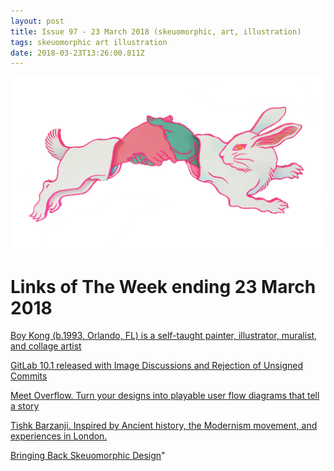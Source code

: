 ```yaml
---
layout: post
title: Issue 97 - 23 March 2018 (skeuomorphic, art, illustration)
tags: skeuomorphic art illustration
date: 2018-03-23T13:26:00.811Z
---
```

![Boy Kong (b.1993, Orlando, FL) is a self-taught painter, illustrator, muralist, and collage artist](/assets/uploads/issue-97.jpg "Boy Kong (b.1993, Orlando, FL) is a self-taught painter, illustrator, muralist, and collage artist")

# Links of The Week ending 23 March 2018

<a href="http://gitlerand.com/artists/boy-kong" title="Boy Kong (b.1993, Orlando, FL) is a self-taught painter, illustrator, muralist, and collage artist" target="_blank">Boy Kong (b.1993, Orlando, FL) is a self-taught painter, illustrator, muralist, and collage artist </a>
	
<a href="https://about.gitlab.com/2017/10/22/gitlab-10-1-released/" title="GitLab 10.1 released with Image Discussions and Rejection of Unsigned Commits" target="_blank">GitLab 10.1 released with Image Discussions and Rejection of Unsigned Commits</a>
	
<a href="https://blog.prototypr.io/" title="Meet Overflow. Turn your designs into playable user flow diagrams that tell a story" target="_blank">Meet Overflow. Turn your designs into playable user flow diagrams that tell a story</a>
	
<a href="http://www.tishkbarzanji.co.uk/mixedmedia/" title="Tishk Barzanji. Inspired by Ancient history, the Modernism movement, and experiences in London." target="_blank">Tishk Barzanji. Inspired by Ancient history, the Modernism movement, and experiences in London.</a>
	
<a href="https://blog.prototypr.io/bringing-back-skeuomorphic-design-d211cc1c22d2" title="Bringing Back Skeuomorphic Design" target="_blank">Bringing Back Skeuomorphic Design</a>"